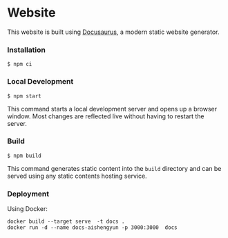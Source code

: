 # Website

This website is built using [Docusaurus](https://docusaurus.io/), a modern static website generator.

### Installation

```shell
$ npm ci
```

### Local Development

```shell
$ npm start
```

This command starts a local development server and opens up a browser window. Most changes are reflected live without having to restart the server.

### Build

```shell
$ npm build
```

This command generates static content into the `build` directory and can be served using any static contents hosting service.

### Deployment

Using Docker:

```shell
docker build --target serve  -t docs .
docker run -d --name docs-aishengyun -p 3000:3000  docs
```
